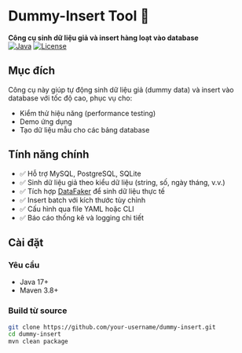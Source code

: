 # Dummy-Insert Tool 🚀

**Công cụ sinh dữ liệu giả và insert hàng loạt vào database**  
[![Java](https://img.shields.io/badge/Java-17%2B-blue)](https://www.oracle.com/java/)
[![License](https://img.shields.io/badge/License-Apache_2.0-green)](LICENSE)

## Mục đích
Công cụ này giúp tự động sinh dữ liệu giả (dummy data) và insert vào database với tốc độ cao, phục vụ cho:
- Kiểm thử hiệu năng (performance testing)
- Demo ứng dụng
- Tạo dữ liệu mẫu cho các bảng database

## Tính năng chính
- ✅ Hỗ trợ MySQL, PostgreSQL, SQLite
- ✅ Sinh dữ liệu giả theo kiểu dữ liệu (string, số, ngày tháng, v.v.)
- ✅ Tích hợp [DataFaker](https://www.datafaker.net/) để sinh dữ liệu thực tế
- ✅ Insert batch với kích thước tùy chỉnh
- ✅ Cấu hình qua file YAML hoặc CLI
- ✅ Báo cáo thống kê và logging chi tiết

## Cài đặt
### Yêu cầu
- Java 17+
- Maven 3.8+

### Build từ source
```bash
git clone https://github.com/your-username/dummy-insert.git
cd dummy-insert
mvn clean package
